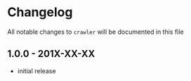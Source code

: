 # Changelog

All notable changes to `crawler` will be documented in this file

## 1.0.0 - 201X-XX-XX

- initial release
